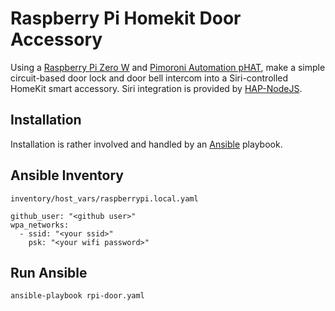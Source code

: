 # Raspberry Pi Homekit Door Accessory

Using
a
[Raspberry Pi Zero W](https://www.raspberrypi.org/products/raspberry-pi-zero-w/) and
[Pimoroni Automation pHAT](https://shop.pimoroni.com/products/automation-phat),
make a simple circuit-based door lock and door bell intercom into a
Siri-controlled HomeKit smart accessory. Siri integration is provided
by [HAP-NodeJS](https://github.com/KhaosT/HAP-NodeJS).

## Installation

Installation is rather involved and handled by
an [Ansible](https://ansible.com/) playbook.

## Ansible Inventory

`inventory/host_vars/raspberrypi.local.yaml`

    github_user: "<github user>"
    wpa_networks:
      - ssid: "<your ssid>"
        psk: "<your wifi password>"

## Run Ansible

`ansible-playbook rpi-door.yaml`
